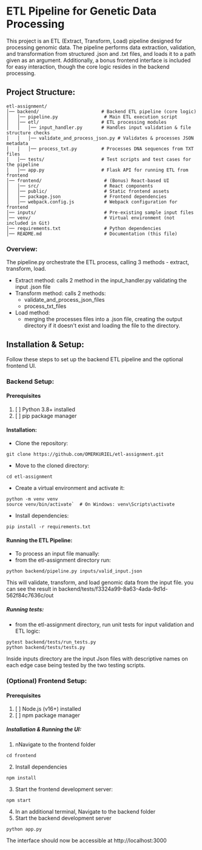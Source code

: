 # **ETL Pipeline for Genetic Data Processing**

This project is an ETL (Extract, Transform, Load) pipeline designed for processing genomic data. 
The pipeline performs data extraction, validation, and transformation from structured .json and .txt files, and loads it to a path given as an argument.
Additionally, a bonus frontend interface is included for easy interaction, though the core logic resides in the backend processing.

## Project Structure:
```plaintext
etl-assignment/
│── backend/                       # Backend ETL pipeline (core logic)
│   │── pipeline.py                 # Main ETL execution script
│   │── etl/                       # ETL processing modules
│   │   │── input_handler.py       # Handles input validation & file structure checks
│   │   │── validate_and_process_json.py # Validates & processes JSON metadata
│   │   │── process_txt.py         # Processes DNA sequences from TXT files
│   │── tests/                     # Test scripts and test cases for the pipeline
│   │── app.py                     # Flask API for running ETL from frontend
│── frontend/                       # (Bonus) React-based UI
│   │── src/                        # React components
│   │── public/                     # Static frontend assets
│   │── package.json                # Frontend dependencies
│   │── webpack.config.js           # Webpack configuration for frontend
│── inputs/                         # Pre-existing sample input files
│── venv/                           # Virtual environment (not included in Git)
│── requirements.txt                # Python dependencies
│── README.md                       # Documentation (this file)
```
### Overview:
The pipeline.py orchestrate the ETL process, calling 3 methods - extract, transform, load. 
- Extract method: calls 2 method in the input_handler.py validating the input .json file
- Transform method: calls 2 methods:
  - validate_and_process_json_files
  - process_txt_files
- Load method:
  - merging the processes files into a .json file, creating the output directory if it doesn't exist and loading the file to the directory.
    


## Installation & Setup:

Follow these steps to set up the backend ETL pipeline and the optional frontend UI.

 ### Backend Setup:
#### Prerequisites

1. [ ] Python 3.8+ installed
2. [ ] pip package manager


#### **Installation**:
- Clone the repository:
```plaintext
git clone https://github.com/OMERKURIEL/etl-assignment.git
```
- Move to the cloned directory:
```plaintext
cd etl-assignment
```
- Create a virtual environment and activate it:
```plaintext
python -m venv venv
source venv/bin/activate`  # On Windows: venv\Scripts\activate
```
- Install dependencies:
```plaintext
pip install -r requirements.txt
```

#### Running the ETL Pipeline:

- To process an input file manually:
- from the etl-assignment directory run:
```plaintext
python backend/pipeline.py inputs/valid_input.json
```

This will validate, transform, and load genomic data from the input file. 
you can see the result in backend/tests/f3324a99-8a63-4ada-9d1d-562f84c7636c/out

##### Running tests:
- from the etl-assignment directory, run unit tests for input validation and ETL logic:
```plaintext
pytest backend/tests/run_tests.py
python backend/tests/tests.py
```

Inside inputs directory are the input Json files with descriptive names on each edge case being tested by the two testing scripts.
### (Optional) Frontend Setup:
#### Prerequisites

1. [ ] Node.js (v16+) installed
2. [ ] npm package manager

##### **Installation & Running the UI**:
1. nNavigate to the frontend folder 
```plaintext
cd frontend
```
2. Install dependencies 
```plaintext
npm install
```
3. Start the frontend development server:
```plaintext
npm start
```
4. In an additional terminal, Navigate to the backend folder 
5. Start the backend development server
```plaintetx
python app.py
```

The interface should now be accessible at http://localhost:3000




















